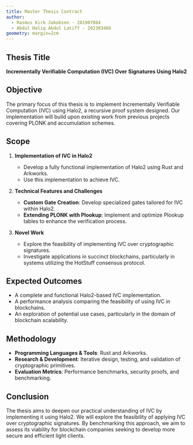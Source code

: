 ```yaml
---
title: Master Thesis Contract
author:
  - Rasmus Kirk Jakobsen - 201907084
  - Abdul Haliq Abdul Latiff - 202303466
geometry: margin=2cm
---
```


## Thesis Title
**Incrementally Verifiable Computation (IVC) Over Signatures Using Halo2**

## Objective
The primary focus of this thesis is to implement Incrementally Verifiable
Computation (IVC) using Halo2, a recursive proof system designed. Our
implementation will build upon existing work from previous projects covering
PLONK and accumulation schemes.

## Scope
1. **Implementation of IVC in Halo2**
   - Develop a fully functional implementation of Halo2 using Rust and Arkworks.
   - Use this implementation to achieve IVC.
   
2. **Technical Features and Challenges**
   - **Custom Gate Creation**: Develop specialized gates tailored for IVC within Halo2.
   - **Extending PLONK with Plookup**: Implement and optimize Plookup tables to enhance the verification process.
   
3. **Novel Work**
   - Explore the feasibility of implementing IVC over cryptographic signatures.
   - Investigate applications in succinct blockchains, particularly in systems utilizing the HotStuff consensus protocol.

## Expected Outcomes
- A complete and functional Halo2-based IVC implementation.
- A performance analysis comparing the feasibility of using IVC in blockchains.
- An exploration of potential use cases, particularly in the domain of blockchain scalability.

## Methodology
- **Programming Languages & Tools**: Rust and Arkworks.
- **Research & Development**: Iterative design, testing, and validation of cryptographic primitives.
- **Evaluation Metrics**: Performance benchmarks, security proofs, and benchmarking.

## Conclusion
The thesis aims to deepen our practical understanding of IVC by implementing
it using Halo2. We will explore the feasibility of applying IVC over
cryptographic signatures. By benchmarking this approach, we aim to assess its
viability for blockchain companies seeking to develop more secure and efficient
light clients.

